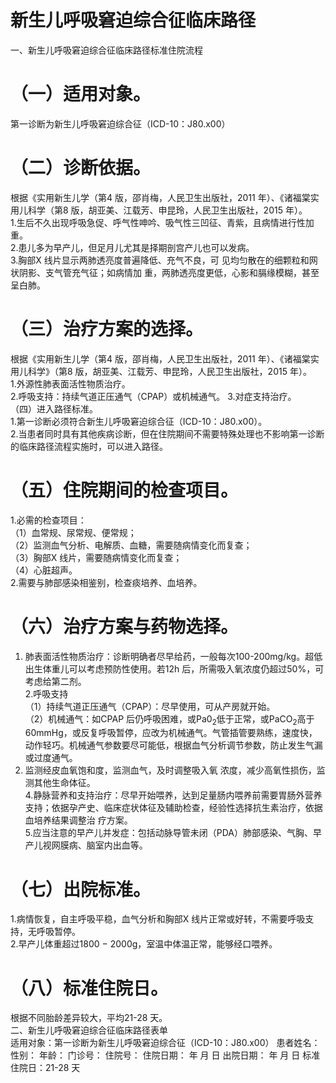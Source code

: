# 新生儿呼吸窘迫综合征临床路径  
一、新生儿呼吸窘迫综合征临床路径标准住院流程  
#     （一）适用对象。  
第一诊断为新生儿呼吸窘迫综合征（ICD-10：J80.x00）  
#     （二）诊断依据。  
根据《实用新生儿学（第4 版，邵肖梅，人民卫生出版社，2011 年）、《诸福棠实用儿科学（第8 版，胡亚美、江载芳、申昆玲，人民卫生出版社，2015 年）。  
1.生后不久出现呼吸急促、呼气性呻吟、吸气性三凹征、青紫，且病情进行性加重。  
2.患儿多为早产儿，但足月儿尤其是择期剖宫产儿也可以发病。  
3.胸部X 线片显示两肺透亮度普遍降低、充气不良，可 见均匀散在的细颗粒和网状阴影、支气管充气征；如病情加 重，两肺透亮度更低，心影和膈缘模糊，甚至呈白肺。  
# （三）治疗方案的选择。  
根据《实用新生儿学（第4 版，邵肖梅，人民卫生出版社，2011 年）、《诸福棠实用儿科学》（第8 版，胡亚美、江载芳、申昆玲，人民卫生出版社，2015 年）。  
1.外源性肺表面活性物质治疗。  
2.呼吸支持：持续气道正压通气（CPAP）或机械通气。 3.对症支持治疗。  
（四）进入路径标准。  
1.第一诊断必须符合新生儿呼吸窘迫综合征（ICD-10：J80.x00）。  
2.当患者同时具有其他疾病诊断，但在住院期间不需要特殊处理也不影响第一诊断的临床路径流程实施时，可以进入路径。  
# （五）住院期间的检查项目。  
1.必需的检查项目：  
（1）血常规、尿常规、便常规；  
（2）监测血气分析、电解质、血糖，需要随病情变化而复查；  
（3）胸部X 线片，需要随病情变化而复查；  
（4）心脏超声。  
2.需要与肺部感染相鉴别，检查痰培养、血培养。  
# （六）治疗方案与药物选择。  
1. 肺表面活性物质治疗：诊断明确者尽早给药，一般每次100-200mg/kg。超低出生体重儿可以考虑预防性使用。若12h 后，所需吸入氧浓度仍超过$50\%$，可考虑给第二剂。  
2.呼吸支持  
（1）持续气道正压通气（CPAP）：尽早使用，可从产房就开始。  
（2）机械通气：如CPAP 后仍呼吸困难，或$\mathrm{Pa0_{2}}$低于正常，或$\mathrm{PaCO_{2}}$高于60mmHg，或反复呼吸暂停，应改为机械通气。气管插管要熟练，速度快，动作轻巧。机械通气参数要尽可能低，根据血气分析调节参数，防止发生气漏或过度通气。  
3. 监测经皮血氧饱和度，监测血气，及时调整吸入氧 浓度，减少高氧性损伤，监测其他生命体征。  
4.静脉营养和支持治疗：尽早开始喂养，达到足量肠内喂养前需要胃肠外营养支持；依据孕产史、临床症状体征及辅助检查，经验性选择抗生素治疗，依据血培养结果调整治 疗方案。  
5.应当注意的早产儿并发症：包括动脉导管未闭（PDA）肺部感染、气胸、早产儿视网膜病、脑室内出血等。  
# （七）出院标准。  
1.病情恢复，自主呼吸平稳，血气分析和胸部X 线片正常或好转，不需要呼吸支持，无呼吸暂停。  
2.早产儿体重超过$1800\mathrm{~-~}2000\mathrm{g}$，室温中体温正常，能够经口喂养。  
# （八）标准住院日。  
根据不同胎龄差异较大，平均21-28 天。  
二、新生儿呼吸窘迫综合征临床路径表单  
适用对象：第一诊断为新生儿呼吸窘迫综合征（ICD-10：J80.x00） 患者姓名：           性别：         年龄：     门诊号：       住院号：         住院日期：     年   月   日    出院日期：     年   月  日  标准住院日：21-28 天  
